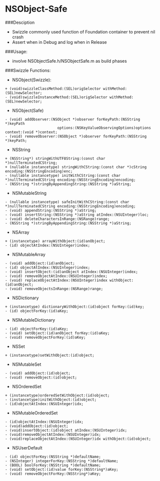 # NSObject-Safe


###Desciption
* Swizzle commonly used function of Foundation container to prevent nil crash
* Assert when in Debug and log when in Release

###Usage:
	
* involve NSObjectSafe.h/NSObjectSafe.m as build phases

###Swizzle Functions:

* NSObject(Swizzle):

```
+ (void)swizzleClassMethod:(SEL)origSelector withMethod:(SEL)newSelector;
- (void)swizzleInstanceMethod:(SEL)origSelector withMethod:(SEL)newSelector;
```
* NSObject(Safe)

```
- (void) addObserver:(NSObject *)observer forKeyPath:(NSString *)keyPath 
						options:(NSKeyValueObservingOptions)options context:(void *)context;
- (void) removeObserver:(NSObject *)observer forKeyPath:(NSString *)keyPath;
```
* NSString

```
+ (NSString*) stringWithUTF8String:(const char *)nullTerminatedCString;
+ (nullable instancetype) stringWithCString:(const char *)cString encoding:(NSStringEncoding)enc;
- (nullable instancetype) initWithCString:(const char *)nullTerminatedCString encoding:(NSStringEncoding)encoding;
- (NSString *)stringByAppendingString:(NSString *)aString;
```

* NSMutableString

```
- (nullable instancetype) safeInitWithCString:(const char *)nullTerminatedCString encoding:(NSStringEncoding)encoding;
- (void) appendString:(NSString *)aString;
- (void) insertString:(NSString *)aString atIndex:(NSUInteger)loc;
- (void) deleteCharactersInRange:(NSRange)range;
- (NSString *)stringByAppendingString:(NSString *)aString;
```

* NSArray

```
+ (instancetype) arrayWithObject:(id)anObject;
- (id) objectAtIndex:(NSUInteger)index;
```

* NSMutableArray

```
- (void) addObject:(id)anObject;
- (id) objectAtIndex:(NSUInteger)index;
- (void) insertObject:(id)anObject atIndex:(NSUInteger)index;
- (void) removeObjectAtIndex:(NSUInteger)index;
- (void) replaceObjectAtIndex:(NSUInteger)index withObject:(id)anObject;
- (void) removeObjectsInRange:(NSRange)range;
```

* NSDictionary

```
+ (instancetype) dictionaryWithObject:(id)object forKey:(id)key;
- (id) objectForKey:(id)aKey;
```

* NSMutableDictionary

```
- (id) objectForKey:(id)aKey;
- (void) setObject:(id)anObject forKey:(id)aKey;
- (void) removeObjectForKey:(id)aKey;
```
* NSSet

```
+ (instancetype)setWithObject:(id)object;
```
* NSMutableSet

```
- (void) addObject:(id)object;
- (void) removeObject:(id)object;
```
* NSOrderedSet

```
+ (instancetype)orderedSetWithObject:(id)object;
- (instancetype)initWithObject:(id)object;
- (id)objectAtIndex:(NSUInteger)idx;
```

* NSMutableOrderedSet

```
- (id)objectAtIndex:(NSUInteger)idx;
- (void)addObject:(id)object;
- (void)insertObject:(id)object atIndex:(NSUInteger)idx;
- (void)removeObjectAtIndex:(NSUInteger)idx;
- (void)replaceObjectAtIndex:(NSUInteger)idx withObject:(id)object;
```
* NSUserDefault

```
- (id) objectForKey:(NSString *)defaultName;
- (NSInteger) integerForKey:(NSString *)defaultName;
- (BOOL) boolForKey:(NSString *)defaultName;
- (void) setObject:(id)value forKey:(NSString*)aKey;
- (void) removeObjectForKey:(NSString*)aKey;
```











